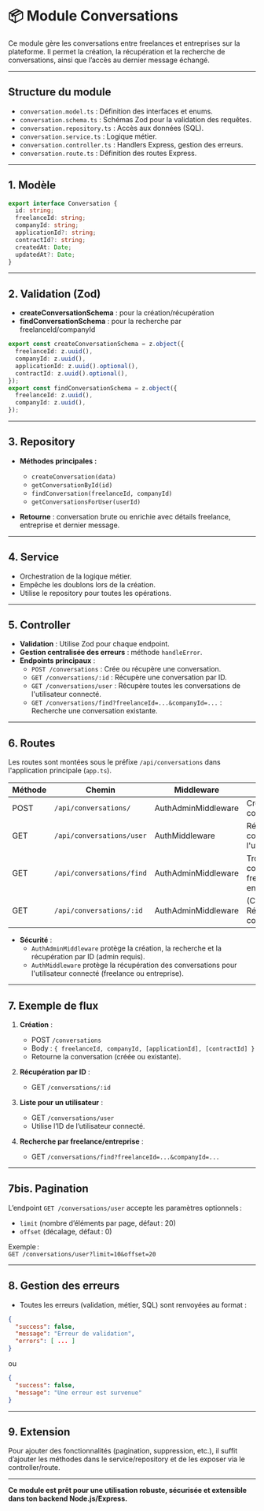 # 📦 Module Conversations

Ce module gère les conversations entre freelances et entreprises sur la plateforme. Il permet la création, la récupération et la recherche de conversations, ainsi que l’accès au dernier message échangé.

---

## Structure du module

- `conversation.model.ts` : Définition des interfaces et enums.
- `conversation.schema.ts` : Schémas Zod pour la validation des requêtes.
- `conversation.repository.ts` : Accès aux données (SQL).
- `conversation.service.ts` : Logique métier.
- `conversation.controller.ts` : Handlers Express, gestion des erreurs.
- `conversation.route.ts` : Définition des routes Express.

---

## 1. Modèle

```ts
export interface Conversation {
  id: string;
  freelanceId: string;
  companyId: string;
  applicationId?: string;
  contractId?: string;
  createdAt: Date;
  updatedAt?: Date;
}
```

---

## 2. Validation (Zod)

- **createConversationSchema** : pour la création/récupération
- **findConversationSchema** : pour la recherche par freelanceId/companyId

```ts
export const createConversationSchema = z.object({
  freelanceId: z.uuid(),
  companyId: z.uuid(),
  applicationId: z.uuid().optional(),
  contractId: z.uuid().optional(),
});
export const findConversationSchema = z.object({
  freelanceId: z.uuid(),
  companyId: z.uuid(),
});
```

---

## 3. Repository

- **Méthodes principales :**
  - `createConversation(data)`
  - `getConversationById(id)`
  - `findConversation(freelanceId, companyId)`
  - `getConversationsForUser(userId)`

- **Retourne** : conversation brute ou enrichie avec détails freelance, entreprise et dernier message.

---

## 4. Service

- Orchestration de la logique métier.
- Empêche les doublons lors de la création.
- Utilise le repository pour toutes les opérations.

---

## 5. Controller

- **Validation** : Utilise Zod pour chaque endpoint.
- **Gestion centralisée des erreurs** : méthode `handleError`.
- **Endpoints principaux** :
  - `POST /conversations` : Crée ou récupère une conversation.
  - `GET /conversations/:id` : Récupère une conversation par ID.
  - `GET /conversations/user` : Récupère toutes les conversations de l'utilisateur connecté.
  - `GET /conversations/find?freelanceId=...&companyId=...` : Recherche une conversation existante.

---

## 6. Routes

Les routes sont montées sous le préfixe `/api/conversations` dans l'application principale (`app.ts`).

| Méthode | Chemin                                    | Middleware           | Description                                              |
|---------|-------------------------------------------|----------------------|----------------------------------------------------------|
| POST    | `/api/conversations/`                     | AuthAdminMiddleware  | Crée ou récupère une conversation                        |
| GET     | `/api/conversations/user`                 | AuthMiddleware       | Récupère toutes les conversations de l'utilisateur       |
| GET     | `/api/conversations/find`                 | AuthAdminMiddleware  | Trouve une conversation entre freelance et entreprise    |
| GET     | `/api/conversations/:id`                  | AuthAdminMiddleware  | (Commenté/optionnel) Récupère une conversation par ID    |

- **Sécurité** :
  - `AuthAdminMiddleware` protège la création, la recherche et la récupération par ID (admin requis).
  - `AuthMiddleware` protège la récupération des conversations pour l'utilisateur connecté (freelance ou entreprise).

---

## 7. Exemple de flux

1. **Création** :  
   - POST `/conversations`  
   - Body : `{ freelanceId, companyId, [applicationId], [contractId] }`
   - Retourne la conversation (créée ou existante).

2. **Récupération par ID** :  
   - GET `/conversations/:id`

3. **Liste pour un utilisateur** :  
   - GET `/conversations/user`  
   - Utilise l’ID de l’utilisateur connecté.

4. **Recherche par freelance/entreprise** :  
   - GET `/conversations/find?freelanceId=...&companyId=...`

---

## 7bis. Pagination

L’endpoint `GET /conversations/user` accepte les paramètres optionnels :

- `limit` (nombre d’éléments par page, défaut : 20)
- `offset` (décalage, défaut : 0)

Exemple :  
`GET /conversations/user?limit=10&offset=20`

---

## 8. Gestion des erreurs

- Toutes les erreurs (validation, métier, SQL) sont renvoyées au format :
```json
{
  "success": false,
  "message": "Erreur de validation",
  "errors": [ ... ]
}
```
ou
```json
{
  "success": false,
  "message": "Une erreur est survenue"
}
```

---

## 9. Extension

Pour ajouter des fonctionnalités (pagination, suppression, etc.), il suffit d’ajouter les méthodes dans le service/repository et de les exposer via le controller/route.

---

**Ce module est prêt pour une utilisation robuste, sécurisée et extensible dans ton backend Node.js/Express.**